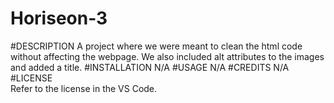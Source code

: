 # Horiseon-3
#DESCRIPTION
 A project where we were meant to clean the html code without affecting the webpage. We also included alt attributes to the images and added a title.
#INSTALLATION
N/A
#USAGE
N/A
#CREDITS
N/A
#LICENSE    
Refer to the license in the VS Code.